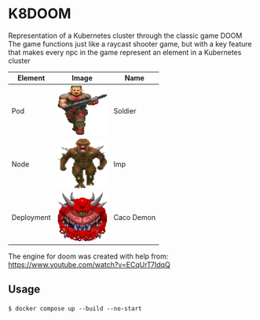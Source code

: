 # K8DOOM
 Representation of a Kubernetes cluster through the classic game DOOM
 <br/>
 The game functions just like a raycast shooter game, but with a key feature that makes every npc in the game represent an element in a Kubernetes cluster

| Element    | Image                                                                         | Name       |
|------------|-------------------------------------------------------------------------------|------------|
| Pod        | <img src="./resources/sprites/npc/soldier/0.png" width="100" height="100">    | Soldier    |
| Node       | <img src="./resources/sprites/npc/imp/0.png" width="100" height="100">        | Imp        |
| Deployment | <img src="./resources/sprites/npc/caco_demon/0.png" width="100" height="100"> | Caco Demon |

 The engine for doom was created with help from: https://www.youtube.com/watch?v=ECqUrT7IdqQ

## Usage

```console
$ docker compose up --build --no-start
```

